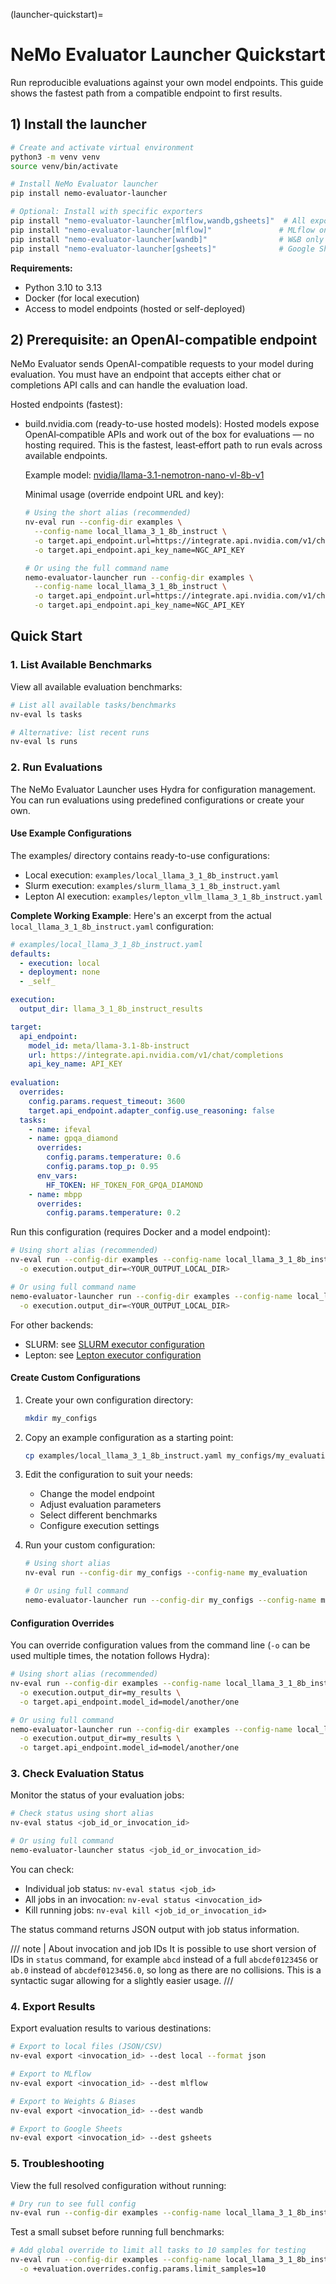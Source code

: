 (launcher-quickstart)=

# NeMo Evaluator Launcher Quickstart

Run reproducible evaluations against your own model endpoints. This guide shows the fastest path from a compatible endpoint to first results.

## 1) Install the launcher

```bash
# Create and activate virtual environment
python3 -m venv venv
source venv/bin/activate

# Install NeMo Evaluator launcher
pip install nemo-evaluator-launcher

# Optional: Install with specific exporters
pip install "nemo-evaluator-launcher[mlflow,wandb,gsheets]"  # All exporters
pip install "nemo-evaluator-launcher[mlflow]"               # MLflow only
pip install "nemo-evaluator-launcher[wandb]"                # W&B only
pip install "nemo-evaluator-launcher[gsheets]"              # Google Sheets only
```

**Requirements:**

- Python 3.10 to 3.13
- Docker (for local execution)
- Access to model endpoints (hosted or self-deployed)

## 2) Prerequisite: an OpenAI-compatible endpoint

NeMo Evaluator sends OpenAI-compatible requests to your model during evaluation. You must have an endpoint that accepts either chat or completions API calls and can handle the evaluation load.

Hosted endpoints (fastest):

- build.nvidia.com (ready-to-use hosted models):
  Hosted models expose OpenAI‑compatible APIs and work out of the box for evaluations — no hosting required. This is the fastest, least‑effort path to run evals across available endpoints.

  Example model: [nvidia/llama-3.1-nemotron-nano-vl-8b-v1](https://build.nvidia.com/nvidia/llama-3.1-nemotron-nano-vl-8b-v1)

  Minimal usage (override endpoint URL and key):

  ```bash
  # Using the short alias (recommended)
  nv-eval run --config-dir examples \
    --config-name local_llama_3_1_8b_instruct \
    -o target.api_endpoint.url=https://integrate.api.nvidia.com/v1/chat/completions \
    -o target.api_endpoint.api_key_name=NGC_API_KEY
  
  # Or using the full command name
  nemo-evaluator-launcher run --config-dir examples \
    --config-name local_llama_3_1_8b_instruct \
    -o target.api_endpoint.url=https://integrate.api.nvidia.com/v1/chat/completions \
    -o target.api_endpoint.api_key_name=NGC_API_KEY
  ```

## Quick Start

### 1. List Available Benchmarks

View all available evaluation benchmarks:

```bash
# List all available tasks/benchmarks
nv-eval ls tasks

# Alternative: list recent runs
nv-eval ls runs
```

### 2. Run Evaluations

The NeMo Evaluator Launcher uses Hydra for configuration management. You can run evaluations using predefined configurations or create your own.

#### Use Example Configurations

The examples/ directory contains ready-to-use configurations:

- Local execution: `examples/local_llama_3_1_8b_instruct.yaml`
- Slurm execution: `examples/slurm_llama_3_1_8b_instruct.yaml`  
- Lepton AI execution: `examples/lepton_vllm_llama_3_1_8b_instruct.yaml`

**Complete Working Example**: Here's an excerpt from the actual `local_llama_3_1_8b_instruct.yaml` configuration:

```yaml
# examples/local_llama_3_1_8b_instruct.yaml
defaults:
  - execution: local
  - deployment: none
  - _self_

execution:
  output_dir: llama_3_1_8b_instruct_results

target:
  api_endpoint:
    model_id: meta/llama-3.1-8b-instruct
    url: https://integrate.api.nvidia.com/v1/chat/completions
    api_key_name: API_KEY
    
evaluation:
  overrides:
    config.params.request_timeout: 3600
    target.api_endpoint.adapter_config.use_reasoning: false
  tasks:
    - name: ifeval
    - name: gpqa_diamond
      overrides:
        config.params.temperature: 0.6
        config.params.top_p: 0.95
      env_vars:
        HF_TOKEN: HF_TOKEN_FOR_GPQA_DIAMOND
    - name: mbpp
      overrides:
        config.params.temperature: 0.2
```

Run this configuration (requires Docker and a model endpoint):

```bash
# Using short alias (recommended)
nv-eval run --config-dir examples --config-name local_llama_3_1_8b_instruct \
  -o execution.output_dir=<YOUR_OUTPUT_LOCAL_DIR>

# Or using full command name  
nemo-evaluator-launcher run --config-dir examples --config-name local_llama_3_1_8b_instruct \
  -o execution.output_dir=<YOUR_OUTPUT_LOCAL_DIR>
```

For other backends:

- SLURM: see [SLURM executor configuration](configuration/executors/slurm.md)
- Lepton: see [Lepton executor configuration](configuration/executors/lepton.md)

#### Create Custom Configurations

1. Create your own configuration directory:

   ```bash
   mkdir my_configs
   ```

2. Copy an example configuration as a starting point:

   ```bash
   cp examples/local_llama_3_1_8b_instruct.yaml my_configs/my_evaluation.yaml
   ```

3. Edit the configuration to suit your needs:

   - Change the model endpoint
   - Adjust evaluation parameters
   - Select different benchmarks
   - Configure execution settings

4. Run your custom configuration:

   ```bash
   # Using short alias
   nv-eval run --config-dir my_configs --config-name my_evaluation

   # Or using full command
   nemo-evaluator-launcher run --config-dir my_configs --config-name my_evaluation
   ```

#### Configuration Overrides

You can override configuration values from the command line (`-o` can be used multiple times, the notation follows Hydra):

```bash
# Using short alias (recommended)
nv-eval run --config-dir examples --config-name local_llama_3_1_8b_instruct \
  -o execution.output_dir=my_results \
  -o target.api_endpoint.model_id=model/another/one

# Or using full command
nemo-evaluator-launcher run --config-dir examples --config-name local_llama_3_1_8b_instruct \
  -o execution.output_dir=my_results \
  -o target.api_endpoint.model_id=model/another/one
```

### 3. Check Evaluation Status

Monitor the status of your evaluation jobs:

```bash
# Check status using short alias
nv-eval status <job_id_or_invocation_id>

# Or using full command
nemo-evaluator-launcher status <job_id_or_invocation_id>
```

You can check:

- Individual job status: `nv-eval status <job_id>`
- All jobs in an invocation: `nv-eval status <invocation_id>`
- Kill running jobs: `nv-eval kill <job_id_or_invocation_id>`

The status command returns JSON output with job status information.

/// note | About invocation and job IDs
It is possible to use short version of IDs in `status` command, for example `abcd` instead of a full `abcdef0123456` or `ab.0` instead of `abcdef0123456.0`, so long as there are no collisions. This is a syntactic sugar allowing for a slightly easier usage.
///

### 4. Export Results

Export evaluation results to various destinations:

```bash
# Export to local files (JSON/CSV)
nv-eval export <invocation_id> --dest local --format json

# Export to MLflow
nv-eval export <invocation_id> --dest mlflow

# Export to Weights & Biases
nv-eval export <invocation_id> --dest wandb

# Export to Google Sheets
nv-eval export <invocation_id> --dest gsheets
```

### 5. Troubleshooting

View the full resolved configuration without running:

```bash
# Dry run to see full config
nv-eval run --config-dir examples --config-name local_llama_3_1_8b_instruct --dry-run
```

Test a small subset before running full benchmarks:

```bash
# Add global override to limit all tasks to 10 samples for testing
nv-eval run --config-dir examples --config-name local_llama_3_1_8b_instruct \
  -o +evaluation.overrides.config.params.limit_samples=10
```
